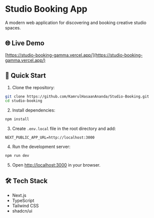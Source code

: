 # Studio Booking App

A modern web application for discovering and booking creative studio spaces.

## 🌐 Live Demo

[https://studio-booking-gamma.vercel.app/](https://studio-booking-gamma.vercel.app/)

## 🚀 Quick Start

1. Clone the repository:
```bash
git clone https://github.com/KamrulHasaanAnanda/Studio-Booking.git
cd studio-booking
```

2. Install dependencies:
```bash
npm install
```

3. Create `.env.local` file in the root directory and add:
```env
NEXT_PUBLIC_APP_URL=http://localhost:3000
```

4. Run the development server:
```bash
npm run dev
```

5. Open [http://localhost:3000](http://localhost:3000) in your browser.

## 🛠️ Tech Stack

- Next.js
- TypeScript
- Tailwind CSS
- shadcn/ui 